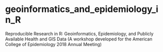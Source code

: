 # geoinformatics_and_epidemiology_in_R
Reproducible Research in R: Geoinformatics, Epidemiology, and Publicly Available Health and GIS Data (A workshop developed for the American College of Epidemiology 2018 Annual Meeting)
